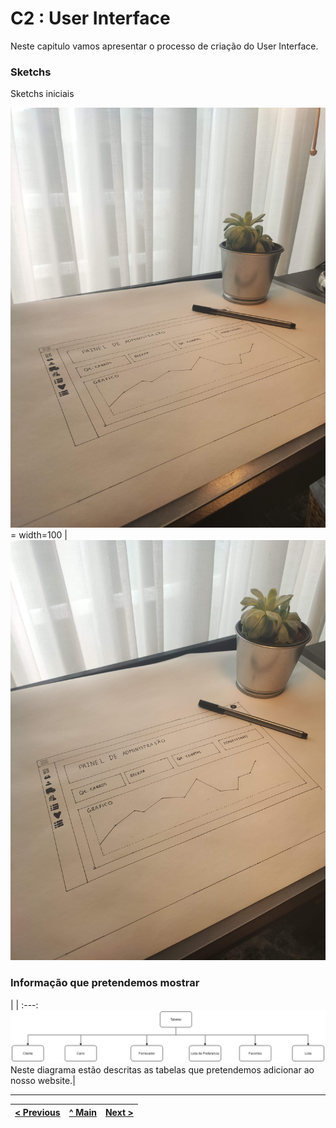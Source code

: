 # C2 : User Interface

Neste capitulo vamos apresentar o processo de criação do User Interface.


### Sketchs

Sketchs iniciais


![Planeamento do layout da app](images/image02.jpg) = width=100 | ![Planeamento do layout da app](images/image01.jpg)




### Informação que pretendemos mostrar

| |
:---:
![An alternative description](images/imagem03.png)
Neste diagrama estão descritas as tabelas que pretendemos adicionar ao nosso website.|


---
[< Previous](c1.md) | [^ Main](https://github.com/exemploTrabalho/report) | [Next >](c3.md)
:--- | :---: | ---: 
